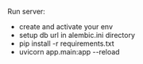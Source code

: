Run server:
- create and activate your env
- setup db url in alembic.ini directory
- pip install -r requirements.txt
- uvicorn app.main:app --reload
